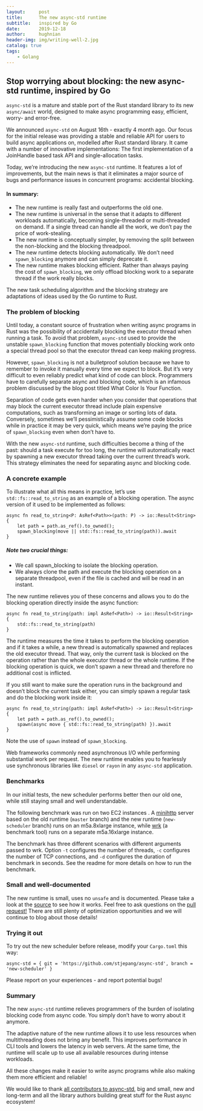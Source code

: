 ```yaml
---
layout:     post   				    
title:      The new async-std runtime 
subtitle:   inspired by Go
date:       2019-12-18 				
author:     hughnian 				
header-img: img/writing-well-2.jpg
catalog: true 						
tags:							
    - Golang
---
```


## Stop worrying about blocking: the new async-std runtime, inspired by Go

`async-std` is a mature and stable port of the Rust standard library to its new `async/await` world, designed to make async programming easy, efficient, worry- and error-free.

We announced `async-std` on August 16th - exactly 4 month ago. Our focus for the initial release was providing a stable and reliable API for users to build async applications on, modelled after Rust standard library. It came with a number of innovative implementations: The first implementation of a JoinHandle based task API and single-allocation tasks.

Today, we’re introducing the new `async-std` runtime. It features a lot of improvements, but the main news is that it eliminates a major source of bugs and performance issues in concurrent programs: accidental blocking.


#### In summary:

- The new runtime is really fast and outperforms the old one.
- The new runtime is universal in the sense that it adapts to different workloads automatically, becoming single-threaded or multi-threaded on demand. If a single thread can handle all the work, we don’t pay the price of work-stealing.
- The new runtime is conceptually simpler, by removing the split between the non-blocking and the blocking threadpool.
- The new runtime detects blocking automatically. We don’t need `spawn_blocking` anymore and can simply deprecate it.
- The new runtime makes blocking efficient. Rather than always paying the cost of `spawn_blocking`, we only offload blocking work to a separate thread if the work really blocks.

The new task scheduling algorithm and the blocking strategy are adaptations of ideas used by the Go runtime to Rust.

### The problem of blocking

Until today, a constant source of frustration when writing async programs in Rust was the possibility of accidentally blocking the executor thread when running a task. To avoid that problem, `async-std` used to provide the unstable `spawn_blocking` function that moves potentially blocking work onto a special thread pool so that the executor thread can keep making progress.

However, `spawn_blocking` is not a bulletproof solution because we have to remember to invoke it manually every time we expect to block. But it’s very difficult to even reliably predict what kind of code can block. Programmers have to carefully separate async and blocking code, which is an infamous problem discussed by the blog post titled What Color Is Your Function.

Separation of code gets even harder when you consider that operations that may block the current executor thread include plain expensive computations, such as transforming an image or sorting lots of data. Conversely, sometimes we’ll pessimistically assume some code blocks while in practice it may be very quick, which means we’re paying the price of `spawn_blocking` even when don’t have to.

With the new ``async-std`` runtime, such difficulties become a thing of the past: should a task execute for too long, the runtime will automatically react by spawning a new executor thread taking over the current thread’s work. This strategy eliminates the need for separating async and blocking code.

### A concrete example
To illustrate what all this means in practice, let’s use `std::fs::read_to_string` as an example of a blocking operation. The async version of it used to be implemented as follows:

```
async fn read_to_string<P: AsRef<Path>>(path: P) -> io::Result<String> {
    let path = path.as_ref().to_owned();
    spawn_blocking(move || std::fs::read_to_string(path)).await
}
```

##### Note two crucial things:
- We call spawn_blocking to isolate the blocking operation.
- We always clone the path and execute the blocking operation on a separate threadpool, even if the file is cached and will be read in an instant.

The new runtime relieves you of these concerns and allows you to do the blocking operation directly inside the async function:

```
async fn read_to_string(path: impl AsRef<Path>) -> io::Result<String> {
    std::fs::read_to_string(path)
}
```

The runtime measures the time it takes to perform the blocking operation and if it takes a while, a new thread is automatically spawned and replaces the old executor thread. That way, only the current task is blocked on the operation rather than the whole executor thread or the whole runtime. If the blocking operation is quick, we don’t spawn a new thread and therefore no additional cost is inflicted.

If you still want to make sure the operation runs in the background and doesn’t block the current task either, you can simply spawn a regular task and do the blocking work inside it:

```
async fn read_to_string(path: impl AsRef<Path>) -> io::Result<String> {
    let path = path.as_ref().to_owned();
    spawn(async move { std::fs::read_to_string(path) }).await
}
```

Note the use of `spawn` instead of `spawn_blocking`.

Web frameworks commonly need asynchronous I/O while performing substantial work per request. The new runtime enables you to fearlessly use synchronous libraries like `diesel` or `rayon` in any `async-std` application.

### Benchmarks
In our initial tests, the new scheduler performs better then our old one, while still staying small and well understandable.

The following benchmark was run on two EC2 instances . A [minihttp](https://github.com/stjepang/minihttp) server based on the old runtime (`master` branch) and the new runtime (`new-scheduler` branch) runs on an m5a.8xlarge instance, while [wrk](https://github.com/wg/wrk) (a benchmark tool) runs on a separate m5a.16xlarge instance.

The benchmark has three different scenarios with different arguments passed to wrk. Option `-t` configures the number of threads, `-c` configures the number of TCP connections, and `-d` configures the duration of benchmark in seconds. See the readme for more details on how to run the benchmark.

### Small and well-documented
The new runtime is small, uses no `unsafe` and is documented. Please take a look at the [source](https://github.com/stjepang/async-std/tree/new-scheduler/src/rt) to see how it works. Feel free to ask questions on the [pull request!](https://github.com/async-rs/async-std/pull/631) There are still plenty of optimization opportunities and we will continue to blog about those details!

### Trying it out
To try out the new scheduler before release, modify your `Cargo.toml` this way:

```
async-std = { git = 'https://github.com/stjepang/async-std', branch = 'new-scheduler' }
```
Please report on your experiences - and report potential bugs!

### Summary
The new `async-std` runtime relieves programmers of the burden of isolating blocking code from async code. You simply don’t have to worry about it anymore.

The adaptive nature of the new runtime allows it to use less resources when multithreading does not bring any benefit. This improves performance in CLI tools and lowers the latency in web servers. At the same time, the runtime will scale up to use all available resources during intense workloads.

All these changes make it easier to write async programs while also making them more efficient and reliable!

We would like to thank [all contributors to async-std](https://github.com/async-rs/async-std/graphs/contributors), big and small, new and long-term and all the library authors building great stuff for the Rust async ecosystem!